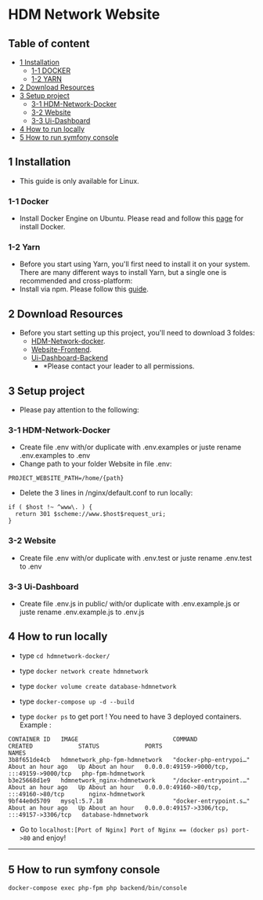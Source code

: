 # HDM Network Website 

## Table of content
- [1 Installation](#1-installation)
  - [1-1 DOCKER](#1-1-docker)
  - [1-2 YARN](#1-2-yarn)
- [2 Download Resources](#2-download-resources)
- [3 Setup project](#3-setup-project)
  - [3-1 HDM-Network-Docker](#3-1-hdm-network-docker)
  - [3-2 Website](#3-2-website)
  - [3-3 Ui-Dashboard](3-3-ui-dashboard)
- [4 How to run locally](#4-how-to-run-locally)
- [5 How to run symfony console](#5-how-to-run-symfony-console)

## 1 Installation
  - This guide is only available for Linux.

  ### 1-1 Docker
  - Install Docker Engine on Ubuntu. Please read and follow this [page](https://docs.docker.com/engine/install/ubuntu/) for install Docker.

  ### 1-2 Yarn
  - Before you start using Yarn, you'll first need to install it on your system. There are many different ways to install Yarn, but a single one is recommended and cross-platform: 
  - Install via npm. Please follow this [guide](https://classic.yarnpkg.com/en/docs/install/#debian-stable).

## 2 Download Resources
  - Before you start setting up this project, you'll need to download 3 foldes:
    - [HDM-Network-docker](https://github.com/hdm-infra/hdmnetwork-docker).
    - [Website-Frontend](https://github.com/hdmnetwork/website).
    - [Ui-Dashboard-Backend](https://github.com/hdmnetwork/ui-dashboard)
      - *Please contact your leader to all permissions.

## 3 Setup project
- Please pay attention to the following:

### 3-1 HDM-Network-Docker
- Create file .env with/or duplicate with .env.examples or juste rename .env.examples to .env
- Change path to your folder Website in file .env:

```
PROJECT_WEBSITE_PATH=/home/{path}
```

- Delete the 3 lines in /nginx/default.conf to run locally:
```
if ( $host !~ ^www\. ) {
  return 301 $scheme://www.$host$request_uri;
}
```

### 3-2 Website
- Create file .env with/or duplicate with .env.test or juste rename .env.test to .env

### 3-3 Ui-Dashboard
- Create file .env.js in public/ with/or duplicate with .env.example.js or juste rename .env.example.js to .env.js

## 4 How to run locally

- type `cd hdmnetwork-docker/`
- type `docker network create hdmnetwork`
- type `docker volume create database-hdmnetwork`
- type `docker-compose up -d --build`

- type `docker ps` to get port ! You need to have 3 deployed containers. Example :
```
CONTAINER ID   IMAGE                           COMMAND                  CREATED             STATUS             PORTS                                         NAMES
3b8f651de4cb   hdmnetwork_php-fpm-hdmnetwork   "docker-php-entrypoi…"   About an hour ago   Up About an hour   0.0.0.0:49159->9000/tcp, :::49159->9000/tcp   php-fpm-hdmnetwork
b3e25668d1e9   hdmnetwork_nginx-hdmnetwork     "/docker-entrypoint.…"   About an hour ago   Up About an hour   0.0.0.0:49160->80/tcp, :::49160->80/tcp       nginx-hdmnetwork
9bf44e0d5709   mysql:5.7.18                    "docker-entrypoint.s…"   About an hour ago   Up About an hour   0.0.0.0:49157->3306/tcp, :::49157->3306/tcp   database-hdmnetwork
```
- Go to `localhost:[Port of Nginx] Port of Nginx == (docker ps) port->80` and enjoy!

----
## 5 How to run symfony console
``` 
docker-compose exec php-fpm php backend/bin/console
```
